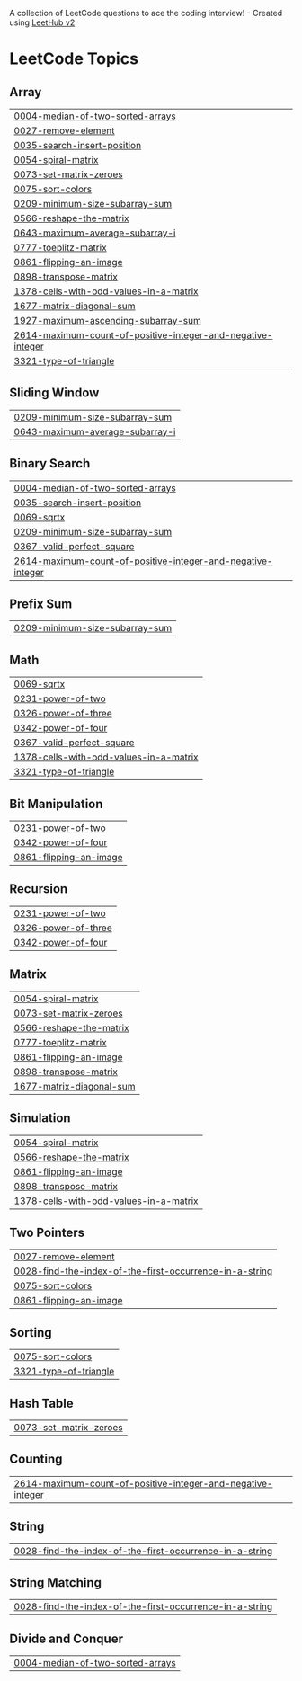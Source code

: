 A collection of LeetCode questions to ace the coding interview! - Created using [LeetHub v2](https://github.com/arunbhardwaj/LeetHub-2.0)
<!---LeetCode Topics Start-->
# LeetCode Topics
## Array
|  |
| ------- |
| [0004-median-of-two-sorted-arrays](https://github.com/CHINTALAPUDI-CHARAN/leetcode/tree/master/0004-median-of-two-sorted-arrays) |
| [0027-remove-element](https://github.com/CHINTALAPUDI-CHARAN/leetcode/tree/master/0027-remove-element) |
| [0035-search-insert-position](https://github.com/CHINTALAPUDI-CHARAN/leetcode/tree/master/0035-search-insert-position) |
| [0054-spiral-matrix](https://github.com/CHINTALAPUDI-CHARAN/leetcode/tree/master/0054-spiral-matrix) |
| [0073-set-matrix-zeroes](https://github.com/CHINTALAPUDI-CHARAN/leetcode/tree/master/0073-set-matrix-zeroes) |
| [0075-sort-colors](https://github.com/CHINTALAPUDI-CHARAN/leetcode/tree/master/0075-sort-colors) |
| [0209-minimum-size-subarray-sum](https://github.com/CHINTALAPUDI-CHARAN/leetcode/tree/master/0209-minimum-size-subarray-sum) |
| [0566-reshape-the-matrix](https://github.com/CHINTALAPUDI-CHARAN/leetcode/tree/master/0566-reshape-the-matrix) |
| [0643-maximum-average-subarray-i](https://github.com/CHINTALAPUDI-CHARAN/leetcode/tree/master/0643-maximum-average-subarray-i) |
| [0777-toeplitz-matrix](https://github.com/CHINTALAPUDI-CHARAN/leetcode/tree/master/0777-toeplitz-matrix) |
| [0861-flipping-an-image](https://github.com/CHINTALAPUDI-CHARAN/leetcode/tree/master/0861-flipping-an-image) |
| [0898-transpose-matrix](https://github.com/CHINTALAPUDI-CHARAN/leetcode/tree/master/0898-transpose-matrix) |
| [1378-cells-with-odd-values-in-a-matrix](https://github.com/CHINTALAPUDI-CHARAN/leetcode/tree/master/1378-cells-with-odd-values-in-a-matrix) |
| [1677-matrix-diagonal-sum](https://github.com/CHINTALAPUDI-CHARAN/leetcode/tree/master/1677-matrix-diagonal-sum) |
| [1927-maximum-ascending-subarray-sum](https://github.com/CHINTALAPUDI-CHARAN/leetcode/tree/master/1927-maximum-ascending-subarray-sum) |
| [2614-maximum-count-of-positive-integer-and-negative-integer](https://github.com/CHINTALAPUDI-CHARAN/leetcode/tree/master/2614-maximum-count-of-positive-integer-and-negative-integer) |
| [3321-type-of-triangle](https://github.com/CHINTALAPUDI-CHARAN/leetcode/tree/master/3321-type-of-triangle) |
## Sliding Window
|  |
| ------- |
| [0209-minimum-size-subarray-sum](https://github.com/CHINTALAPUDI-CHARAN/leetcode/tree/master/0209-minimum-size-subarray-sum) |
| [0643-maximum-average-subarray-i](https://github.com/CHINTALAPUDI-CHARAN/leetcode/tree/master/0643-maximum-average-subarray-i) |
## Binary Search
|  |
| ------- |
| [0004-median-of-two-sorted-arrays](https://github.com/CHINTALAPUDI-CHARAN/leetcode/tree/master/0004-median-of-two-sorted-arrays) |
| [0035-search-insert-position](https://github.com/CHINTALAPUDI-CHARAN/leetcode/tree/master/0035-search-insert-position) |
| [0069-sqrtx](https://github.com/CHINTALAPUDI-CHARAN/leetcode/tree/master/0069-sqrtx) |
| [0209-minimum-size-subarray-sum](https://github.com/CHINTALAPUDI-CHARAN/leetcode/tree/master/0209-minimum-size-subarray-sum) |
| [0367-valid-perfect-square](https://github.com/CHINTALAPUDI-CHARAN/leetcode/tree/master/0367-valid-perfect-square) |
| [2614-maximum-count-of-positive-integer-and-negative-integer](https://github.com/CHINTALAPUDI-CHARAN/leetcode/tree/master/2614-maximum-count-of-positive-integer-and-negative-integer) |
## Prefix Sum
|  |
| ------- |
| [0209-minimum-size-subarray-sum](https://github.com/CHINTALAPUDI-CHARAN/leetcode/tree/master/0209-minimum-size-subarray-sum) |
## Math
|  |
| ------- |
| [0069-sqrtx](https://github.com/CHINTALAPUDI-CHARAN/leetcode/tree/master/0069-sqrtx) |
| [0231-power-of-two](https://github.com/CHINTALAPUDI-CHARAN/leetcode/tree/master/0231-power-of-two) |
| [0326-power-of-three](https://github.com/CHINTALAPUDI-CHARAN/leetcode/tree/master/0326-power-of-three) |
| [0342-power-of-four](https://github.com/CHINTALAPUDI-CHARAN/leetcode/tree/master/0342-power-of-four) |
| [0367-valid-perfect-square](https://github.com/CHINTALAPUDI-CHARAN/leetcode/tree/master/0367-valid-perfect-square) |
| [1378-cells-with-odd-values-in-a-matrix](https://github.com/CHINTALAPUDI-CHARAN/leetcode/tree/master/1378-cells-with-odd-values-in-a-matrix) |
| [3321-type-of-triangle](https://github.com/CHINTALAPUDI-CHARAN/leetcode/tree/master/3321-type-of-triangle) |
## Bit Manipulation
|  |
| ------- |
| [0231-power-of-two](https://github.com/CHINTALAPUDI-CHARAN/leetcode/tree/master/0231-power-of-two) |
| [0342-power-of-four](https://github.com/CHINTALAPUDI-CHARAN/leetcode/tree/master/0342-power-of-four) |
| [0861-flipping-an-image](https://github.com/CHINTALAPUDI-CHARAN/leetcode/tree/master/0861-flipping-an-image) |
## Recursion
|  |
| ------- |
| [0231-power-of-two](https://github.com/CHINTALAPUDI-CHARAN/leetcode/tree/master/0231-power-of-two) |
| [0326-power-of-three](https://github.com/CHINTALAPUDI-CHARAN/leetcode/tree/master/0326-power-of-three) |
| [0342-power-of-four](https://github.com/CHINTALAPUDI-CHARAN/leetcode/tree/master/0342-power-of-four) |
## Matrix
|  |
| ------- |
| [0054-spiral-matrix](https://github.com/CHINTALAPUDI-CHARAN/leetcode/tree/master/0054-spiral-matrix) |
| [0073-set-matrix-zeroes](https://github.com/CHINTALAPUDI-CHARAN/leetcode/tree/master/0073-set-matrix-zeroes) |
| [0566-reshape-the-matrix](https://github.com/CHINTALAPUDI-CHARAN/leetcode/tree/master/0566-reshape-the-matrix) |
| [0777-toeplitz-matrix](https://github.com/CHINTALAPUDI-CHARAN/leetcode/tree/master/0777-toeplitz-matrix) |
| [0861-flipping-an-image](https://github.com/CHINTALAPUDI-CHARAN/leetcode/tree/master/0861-flipping-an-image) |
| [0898-transpose-matrix](https://github.com/CHINTALAPUDI-CHARAN/leetcode/tree/master/0898-transpose-matrix) |
| [1677-matrix-diagonal-sum](https://github.com/CHINTALAPUDI-CHARAN/leetcode/tree/master/1677-matrix-diagonal-sum) |
## Simulation
|  |
| ------- |
| [0054-spiral-matrix](https://github.com/CHINTALAPUDI-CHARAN/leetcode/tree/master/0054-spiral-matrix) |
| [0566-reshape-the-matrix](https://github.com/CHINTALAPUDI-CHARAN/leetcode/tree/master/0566-reshape-the-matrix) |
| [0861-flipping-an-image](https://github.com/CHINTALAPUDI-CHARAN/leetcode/tree/master/0861-flipping-an-image) |
| [0898-transpose-matrix](https://github.com/CHINTALAPUDI-CHARAN/leetcode/tree/master/0898-transpose-matrix) |
| [1378-cells-with-odd-values-in-a-matrix](https://github.com/CHINTALAPUDI-CHARAN/leetcode/tree/master/1378-cells-with-odd-values-in-a-matrix) |
## Two Pointers
|  |
| ------- |
| [0027-remove-element](https://github.com/CHINTALAPUDI-CHARAN/leetcode/tree/master/0027-remove-element) |
| [0028-find-the-index-of-the-first-occurrence-in-a-string](https://github.com/CHINTALAPUDI-CHARAN/leetcode/tree/master/0028-find-the-index-of-the-first-occurrence-in-a-string) |
| [0075-sort-colors](https://github.com/CHINTALAPUDI-CHARAN/leetcode/tree/master/0075-sort-colors) |
| [0861-flipping-an-image](https://github.com/CHINTALAPUDI-CHARAN/leetcode/tree/master/0861-flipping-an-image) |
## Sorting
|  |
| ------- |
| [0075-sort-colors](https://github.com/CHINTALAPUDI-CHARAN/leetcode/tree/master/0075-sort-colors) |
| [3321-type-of-triangle](https://github.com/CHINTALAPUDI-CHARAN/leetcode/tree/master/3321-type-of-triangle) |
## Hash Table
|  |
| ------- |
| [0073-set-matrix-zeroes](https://github.com/CHINTALAPUDI-CHARAN/leetcode/tree/master/0073-set-matrix-zeroes) |
## Counting
|  |
| ------- |
| [2614-maximum-count-of-positive-integer-and-negative-integer](https://github.com/CHINTALAPUDI-CHARAN/leetcode/tree/master/2614-maximum-count-of-positive-integer-and-negative-integer) |
## String
|  |
| ------- |
| [0028-find-the-index-of-the-first-occurrence-in-a-string](https://github.com/CHINTALAPUDI-CHARAN/leetcode/tree/master/0028-find-the-index-of-the-first-occurrence-in-a-string) |
## String Matching
|  |
| ------- |
| [0028-find-the-index-of-the-first-occurrence-in-a-string](https://github.com/CHINTALAPUDI-CHARAN/leetcode/tree/master/0028-find-the-index-of-the-first-occurrence-in-a-string) |
## Divide and Conquer
|  |
| ------- |
| [0004-median-of-two-sorted-arrays](https://github.com/CHINTALAPUDI-CHARAN/leetcode/tree/master/0004-median-of-two-sorted-arrays) |
<!---LeetCode Topics End-->
